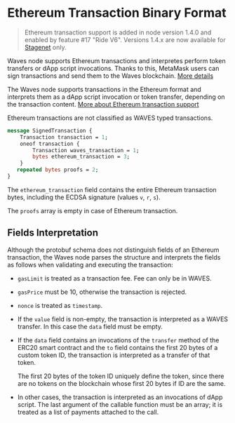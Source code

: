 # Ethereum Transaction Binary Format

> Ethereum transaction support is added in node version 1.4.0 and enabled by feature #17 "Ride V6". Versions 1.4.x are now available for [Stagenet](/en/blockchain/blockchain-network/) only.

Waves node supports Ethereum transactions and interpretes  perform token transfers or dApp script invocations. Thanks to this, MetaMask users can sign transactions and send them to the Waves blockchain. [More details](/en/keep-in-touch/metamask)

The Waves node supports transactions in the Ethereum format and interprets them as a dApp script invocation or token transfer, depending on the transaction content. [More about Ethereum transaction support](/en/keep-in-touch/metamask)

Ethereum transactions are not classified as WAVES typed transactions.

```protobuf
message SignedTransaction {
    Transaction transaction = 1;
    oneof transaction {
        Transaction waves_transaction = 1;
        bytes ethereum_transaction = 3;
    }
   repeated bytes proofs = 2;
}
```

The `ethereum_transaction` field contains the entire Ethereum transaction bytes, including the ECDSA signature (values `v`, `r`, `s`).

The `proofs` array is empty in case of Ethereum transaction.

## Fields Interpretation

Although the protobuf schema does not distinguish fields of an Ethereum transaction, the Waves node parses the structure and interprets the fields as follows when validating and executing the transaction:

* `gasLimit` is treated as a transaction fee. Fee can only be in WAVES.
* `gasPrice` must be 10, otherwise the transaction is rejected.
* `nonce` is treated as `timestamp`.
* If the `value` field is non-empty, the transaction is interpreted as a WAVES transfer. In this case the `data` field must be empty.
* If the `data` field contains an invocations of the `transfer` method of the ERC20 smart contract and the `to` field contains the first 20 bytes of a custom token ID, the transaction is interpreted as a transfer of that token.

   The first 20 bytes of the token ID uniquely define the token, since there are no tokens on the blockchain whose first 20 bytes if ID are the same.

* In other cases, the transaction is interpreted as an invocations of dApp script. The last argument of the callable function must be an array; it is treated as a list of payments attached to the call.
